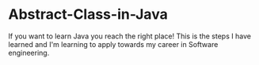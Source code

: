 # Abstract-Class-in-Java

If you want to learn Java you reach the right place! This is the steps I have learned and I'm learning to apply towards my career in Software engineering.
